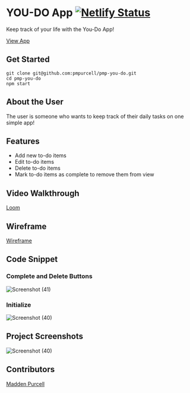 # YOU-DO App [![Netlify Status](https://api.netlify.com/api/v1/badges/8fa03f40-3e1e-4983-99ab-f8c5be540b68/deploy-status)](https://app.netlify.com/sites/pmp-you-do-react/deploys)
Keep track of your life with the You-Do App!

[View App](https://pmp-you-do-react.netlify.app/)

## Get Started
```
git clone git@github.com:pmpurcell/pmp-you-do.git
cd pmp-you-do
npm start
```

## About the User
The user is someone who wants to keep track of their daily tasks on one simple app!
## Features
- Add new to-do items
- Edit to-do items
- Delete to-do items
- Mark to-do items as complete to remove them from view

## Video Walkthrough
[Loom](https://www.loom.com/share/1259e11ba0764cc9a727ec9c94890b36)

## Wireframe
[Wireframe](https://www.figma.com/file/4YVF79vgSfeSj0H1G9HYDy/YOU-DO-MVP)

## Code Snippet
### Complete and Delete Buttons
![Screenshot (41)](https://user-images.githubusercontent.com/86082231/137567775-b2dc1812-4299-49f8-a4a8-5a67b111ef1c.png)

### Initialize
![Screenshot (40)](https://user-images.githubusercontent.com/86082231/137567801-cbe127c2-d1ac-4801-b96f-3a4f5b9c6e83.png)

## Project Screenshots
![Screenshot (40)](https://user-images.githubusercontent.com/86082231/137567750-f6f1d753-40b1-4b92-a1fa-c7e19393f72a.png)

## Contributors
[Madden Purcell](https://github.com/pmpurcell)
